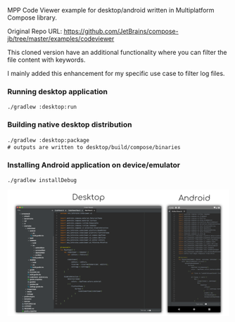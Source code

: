 MPP Code Viewer example for desktop/android written in Multiplatform Compose library.

Original Repo URL: https://github.com/JetBrains/compose-jb/tree/master/examples/codeviewer

This cloned version have an additional functionality where you can filter the file content with keywords.

I mainly added this enhancement for my specific use case to filter log files.

### Running desktop application
```
./gradlew :desktop:run
```

### Building native desktop distribution
```
./gradlew :desktop:package
# outputs are written to desktop/build/compose/binaries
```

### Installing Android application on device/emulator
```
./gradlew installDebug
```

![Desktop](screenshots/codeviewer.png)